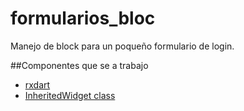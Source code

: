 # formularios_bloc

Manejo de block para un poqueño formulario de login.

##Componentes que se a trabajo

- [rxdart](https://pub.dev/packages/rxdart)
- [InheritedWidget class](https://api.flutter.dev/flutter/widgets/InheritedWidget-class.html)
